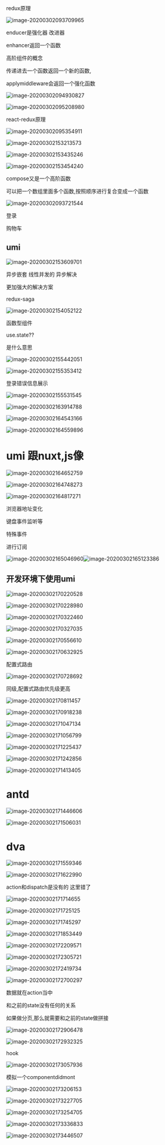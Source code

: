 redux原理

![image-20200302093709965](C:\Users\Artificial\AppData\Roaming\Typora\typora-user-images\image-20200302093709965.png)

enducer是强化器  改进器

enhancer返回一个函数

高阶组件的概念

传递进去一个函数返回一个新的函数,

applymiddleware会返回一个强化函数

![image-20200302094930827](C:\Users\Artificial\AppData\Roaming\Typora\typora-user-images\image-20200302094930827.png)

![image-20200302095208980](C:\Users\Artificial\AppData\Roaming\Typora\typora-user-images\image-20200302095208980.png)





react-redux原理



![image-20200302095354911](C:\Users\Artificial\AppData\Roaming\Typora\typora-user-images\image-20200302095354911.png)

![image-20200302153213573](C:\Users\Artificial\AppData\Roaming\Typora\typora-user-images\image-20200302153213573.png)

![image-20200302153435246](C:\Users\Artificial\AppData\Roaming\Typora\typora-user-images\image-20200302153435246.png)

![image-20200302153454240](C:\Users\Artificial\AppData\Roaming\Typora\typora-user-images\image-20200302153454240.png)

compose又是一个高阶函数

可以把一个数组里面多个函数,按照顺序进行复合变成一个函数



![image-20200302093721544](C:\Users\Artificial\AppData\Roaming\Typora\typora-user-images\image-20200302093721544.png)







登录

购物车





## umi

![image-20200302153609701](C:\Users\Artificial\AppData\Roaming\Typora\typora-user-images\image-20200302153609701.png)

异步嵌套 线性并发的   异步解决

更加强大的解决方案

redux-saga

![image-20200302154052122](C:\Users\Artificial\AppData\Roaming\Typora\typora-user-images\image-20200302154052122.png)





函数型组件

use.state??

是什么意思

![image-20200302155442051](C:\Users\Artificial\AppData\Roaming\Typora\typora-user-images\image-20200302155442051.png)

![image-20200302155353412](C:\Users\Artificial\AppData\Roaming\Typora\typora-user-images\image-20200302155353412.png)





登录错误信息展示

![image-20200302155531545](C:\Users\Artificial\AppData\Roaming\Typora\typora-user-images\image-20200302155531545.png)

![image-20200302163914788](C:\Users\Artificial\AppData\Roaming\Typora\typora-user-images\image-20200302163914788.png)

![image-20200302164543166](C:\Users\Artificial\AppData\Roaming\Typora\typora-user-images\image-20200302164543166.png)

![image-20200302164559896](C:\Users\Artificial\AppData\Roaming\Typora\typora-user-images\image-20200302164559896.png)



# umi 跟nuxt,js像

![image-20200302164652759](C:\Users\Artificial\AppData\Roaming\Typora\typora-user-images\image-20200302164652759.png)





![image-20200302164748273](C:\Users\Artificial\AppData\Roaming\Typora\typora-user-images\image-20200302164748273.png)

![image-20200302164817271](C:\Users\Artificial\AppData\Roaming\Typora\typora-user-images\image-20200302164817271.png)

浏览器地址变化

键盘事件监听等

特殊事件

进行订阅

![image-20200302165046960](C:\Users\Artificial\AppData\Roaming\Typora\typora-user-images\image-20200302165046960.png)![image-20200302165123386](C:\Users\Artificial\AppData\Roaming\Typora\typora-user-images\image-20200302165123386.png)

## 开发环境下使用umi

![image-20200302170220528](C:\Users\Artificial\AppData\Roaming\Typora\typora-user-images\image-20200302170220528.png)

![image-20200302170228980](C:\Users\Artificial\AppData\Roaming\Typora\typora-user-images\image-20200302170228980.png)

![image-20200302170322460](C:\Users\Artificial\AppData\Roaming\Typora\typora-user-images\image-20200302170322460.png)

![image-20200302170327035](C:\Users\Artificial\AppData\Roaming\Typora\typora-user-images\image-20200302170327035.png)

 

![image-20200302170556610](C:\Users\Artificial\AppData\Roaming\Typora\typora-user-images\image-20200302170556610.png)

![image-20200302170632925](C:\Users\Artificial\AppData\Roaming\Typora\typora-user-images\image-20200302170632925.png)





配置式路由

![image-20200302170728692](C:\Users\Artificial\AppData\Roaming\Typora\typora-user-images\image-20200302170728692.png)

同级,配置式路由优先级更高

![image-20200302170811457](C:\Users\Artificial\AppData\Roaming\Typora\typora-user-images\image-20200302170811457.png)

![image-20200302170918238](C:\Users\Artificial\AppData\Roaming\Typora\typora-user-images\image-20200302170918238.png)

![image-20200302171047134](C:\Users\Artificial\AppData\Roaming\Typora\typora-user-images\image-20200302171047134.png)







![image-20200302171056799](C:\Users\Artificial\AppData\Roaming\Typora\typora-user-images\image-20200302171056799.png)

![image-20200302171225437](C:\Users\Artificial\AppData\Roaming\Typora\typora-user-images\image-20200302171225437.png)

![image-20200302171242856](C:\Users\Artificial\AppData\Roaming\Typora\typora-user-images\image-20200302171242856.png)

![image-20200302171413405](C:\Users\Artificial\AppData\Roaming\Typora\typora-user-images\image-20200302171413405.png)





# antd

![image-20200302171446606](C:\Users\Artificial\AppData\Roaming\Typora\typora-user-images\image-20200302171446606.png)

![image-20200302171506031](C:\Users\Artificial\AppData\Roaming\Typora\typora-user-images\image-20200302171506031.png)

# dva

![image-20200302171559346](C:\Users\Artificial\AppData\Roaming\Typora\typora-user-images\image-20200302171559346.png)

![image-20200302171622990](C:\Users\Artificial\AppData\Roaming\Typora\typora-user-images\image-20200302171622990.png)

action和dispatch是没有的	这里错了

![image-20200302171714655](C:\Users\Artificial\AppData\Roaming\Typora\typora-user-images\image-20200302171714655.png)

![image-20200302171725125](C:\Users\Artificial\AppData\Roaming\Typora\typora-user-images\image-20200302171725125.png)

![image-20200302171745297](C:\Users\Artificial\AppData\Roaming\Typora\typora-user-images\image-20200302171745297.png)

![image-20200302171853449](C:\Users\Artificial\AppData\Roaming\Typora\typora-user-images\image-20200302171853449.png)

![image-20200302172209571](C:\Users\Artificial\AppData\Roaming\Typora\typora-user-images\image-20200302172209571.png)

![image-20200302172305721](C:\Users\Artificial\AppData\Roaming\Typora\typora-user-images\image-20200302172305721.png)

![image-20200302172419734](C:\Users\Artificial\AppData\Roaming\Typora\typora-user-images\image-20200302172419734.png)

![image-20200302172700297](C:\Users\Artificial\AppData\Roaming\Typora\typora-user-images\image-20200302172700297.png)





数据就在action当中

和之前的state没有任何的关系

如果做分页,那么就需要和之前的state做拼接

![image-20200302172906478](C:\Users\Artificial\AppData\Roaming\Typora\typora-user-images\image-20200302172906478.png)





![image-20200302172932325](C:\Users\Artificial\AppData\Roaming\Typora\typora-user-images\image-20200302172932325.png)



hook

![image-20200302173057936](C:\Users\Artificial\AppData\Roaming\Typora\typora-user-images\image-20200302173057936.png)

模拟一个componentdidmont

![image-20200302173206153](C:\Users\Artificial\AppData\Roaming\Typora\typora-user-images\image-20200302173206153.png)

![image-20200302173227705](C:\Users\Artificial\AppData\Roaming\Typora\typora-user-images\image-20200302173227705.png)

![image-20200302173254705](C:\Users\Artificial\AppData\Roaming\Typora\typora-user-images\image-20200302173254705.png)

![image-20200302173336833](C:\Users\Artificial\AppData\Roaming\Typora\typora-user-images\image-20200302173336833.png)

![image-20200302173446507](C:\Users\Artificial\AppData\Roaming\Typora\typora-user-images\image-20200302173446507.png)
